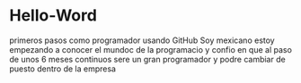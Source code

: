 # Hello-Word
primeros pasos como programador usando GitHub 
Soy mexicano estoy empezando a conocer el mundoc de la programacio y confio en que al paso de unos 6 meses continuos sere un gran programador y podre cambiar de puesto dentro de la empresa 
